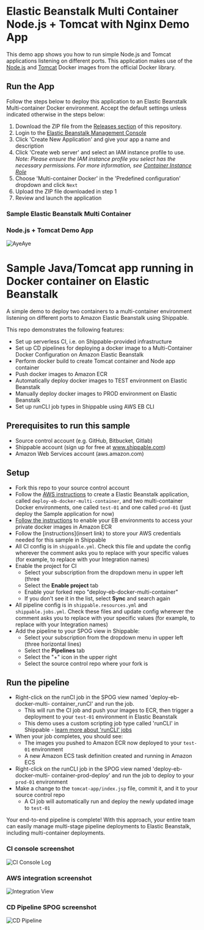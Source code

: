 # Elastic Beanstalk Multi Container Node.js + Tomcat with Nginx Demo App

This demo app shows you how to run simple Node.js and Tomcat applications listening on different ports. This application makes use of the [Node.js](https://registry.hub.docker.com/u/library/node/) and [Tomcat](https://registry.hub.docker.com/u/library/tomcat/) Docker images from the official Docker library.

## Run the App
Follow the steps below to deploy this application to an Elastic Beanstalk Multi-container Docker environment. Accept the default settings unless indicated otherwise in the steps below:

1. Download the ZIP file from the [Releases section](https://github.com/awslabs/eb-docker-multiple-ports/releases) of this repository.
2. Login to the [Elastic Beanstalk Management Console](https://console.aws.amazon.com/elasticbeanstalk)
3. Click 'Create New Application' and give your app a name and description
4. Click 'Create web server' and select an IAM instance profile to use.<br>*Note: Please ensure the IAM instance profile you select has the necessary permissions. For more information, see [Container Instance Role](https://docs.aws.amazon.com/elasticbeanstalk/latest/dg/create_deploy_docker_ecs.html#create_deploy_docker_ecs_role)*
5. Choose 'Multi-container Docker' in the 'Predefined configuration' dropdown and click `Next`
6. Upload the ZIP file downloaded in step 1
7. Review and launch the application


### Sample Elastic Beanstalk Multi Container 
### Node.js + Tomcat Demo App

![AyeAye](https://github.com/shippableSamples/node-build-push-docker-hub/blob/master/public/resources/images/captain.png)

# Sample Java/Tomcat app running in Docker container on Elastic Beanstalk

A simple demo to deploy two containers to a multi-container environment listening 
on different ports to Amazon Elastic Beanstalk using Shippable.

This repo demonstrates the following features:
* Set up serverless CI, i.e. on Shippable-provided infrastructure
* Set up CD pipelines for deploying a docker image to a Multi-Container Docker 
Configuration on Amazon Elastic Beanstalk
* Perform docker build to create Tomcat container and Node app container
* Push docker images to Amazon ECR
* Automatically deploy docker images to TEST environment on Elastic Beanstalk
* Manually deploy docker images to PROD environment on Elastic Beanstalk
* Set up runCLI job types in Shippable using AWS EB CLI

## Prerequisites to run this sample
* Source control account (e.g. GitHub, Bitbucket, Gitlab)
* Shippable account (sign up for free at www.shippable.com)
* Amazon Web Services account (aws.amazon.com)

## Setup
* Fork this repo to your source control account
* Follow the [AWS instructions](http://docs.aws.amazon.com/elasticbeanstalk/latest/dg/create_deploy_docker_ecs.html)
to create a Elastic Beanstalk application, called `deploy-eb-docker-multi-container`, 
and two multi-container Docker environments, one called `test-01` and one called 
`prod-01` (just deploy the Sample application for now)
* [Follow the instructions](http://docs.aws.amazon.com/elasticbeanstalk/latest/dg/create_deploy_docker.container.console.html#docker-images) 
to enable your EB environments to access your private docker images in Amazon ECR
* Follow the [instructions](insert link) to store your AWS credentials needed 
for this sample in Shippable
* All CI config is in `shippable.yml`. Check this file and update the config 
wherever the comment asks you to replace with your specific values (for example, 
to replace with your Integration names)
* Enable the project for CI
  * Select your subscription from the dropdown menu in upper left (three 
  * Select the **Enable project** tab
  * Enable your forked repo "deploy-eb-docker-multi-container"
  * If you don't see it in the list, select **Sync** and search again
* All pipeline config is in `shippable.resources.yml` and `shippable.jobs.yml`. 
Check these files and update config wherever the comment asks you to replace 
with your specific values (for example, to replace with your Integration names)
* Add the pipeline to your SPOG view in Shippable:
  * Select your subscription from the dropdown menu in upper left (three 
  horizontal lines)
  * Select the **Pipelines** tab
  * Select the "+" icon in the upper right
  * Select the source control repo where your fork is 

## Run the pipeline 
* Right-click on the runCI job in the SPOG view named 'deploy-eb-docker-multi-
container_runCI' and run the job.
  * This will run the CI job and push your images to ECR, then trigger a 
  deployment to your `test-01` environment in Elastic Beanstalk
  * This demo uses a custom scripting job type called 'runCLI' in Shippable - 
  [learn more about 'runCLI' jobs](http://docs.shippable.com/pipelines/jobs/runCLI/) 
* When your job completes, you should see:
  * The images you pushed to Amazon ECR now deployed to your `test-01` environment
  * A new Amazon ECS task definition created and running in Amazon ECS
* Right-click on the runCLI job in the SPOG view named 'deploy-eb-docker-multi-
container-prod-deploy' and run the job to deploy to your `prod-01` environment
* Make a change to the `tomcat-app/index.jsp` file, commit it, and it to your 
source control repo
  * A CI job will automatically run and deploy the newly updated image to `test-01` 

Your end-to-end pipeline is complete! With this approach, your entire team can 
easily manage multi-stage pipeline deployments to Elastic Beanstalk, including 
multi-container deployments.

### CI console screenshot
![CI Console Log](https://github.com/shippableSamples/java-ecr-runcli-elasticbeanstalk/blob/master/resources/images/java-ecr-runcli-elasticbeanstalk-CI.png)

### AWS integration screenshot
![Integration View](https://github.com/shippableSamples/java-ecr-runcli-elasticbeanstalk/blob/master/resources/images/java-ecr-runcli-elasticbeanstalk-integration.png)

### CD Pipeline SPOG screenshot
![CD Pipeline](https://github.com/shippableSamples/java-ecr-runcli-elasticbeanstalk/blob/master/resources/images/java-ecr-runcli-elasticbeanstalk-CD.png)

